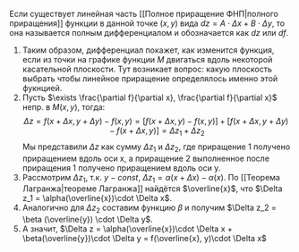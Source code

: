Если существует линейная часть [[Полное приращение ФНП|полного приращения]] функции в данной точке $(x,y)$ вида $dz = A\cdot\Delta x + B \cdot  \Delta y$, то она называется полным дифференциалом и обозначается как $dz$ или $df$.

1. Таким образом, дифференциал покажет, как изменится функция, если из точки на графике функции $M$ двигаться вдоль некоторой касательной плоскости.
   Тут возникает вопрос: какую плоскость выбрать чтобы линейное приращение определялось именно этой фукнцией.
2. Пусть $\exists \frac{\partial f}{\partial x}, \frac{\partial f}{\partial x}$ непр. в $M(x,y)$, тогда: $$\Delta z = f(x+\Delta x, y + \Delta y) - f(x,y) = [f(x+\Delta x, y) - f(x,y)] + [f(x+\Delta x, y + \Delta y) - f(x+\Delta x,y)] = \Delta z_1 + \Delta z_2$$Мы представили $\Delta z$ как сумму $\Delta z_1$ и $\Delta z_2$, где приращение 1 получено приращением вдоль оси x, а приращение 2 выполненное после приращения 1 получено приращением вдоль оси y.
3. Рассмотрим $\Delta z_1$, т.к. $y-const$, $\Delta z_1 = \alpha(x+\Delta x) - \alpha(x)$. По [[Теорема Лагранжа|теореме Лагранжа]] найдётся $\overline{x}$, что $\Delta z_1 = \alpha(\overline{x})\cdot \Delta x$. 
4. Аналогично для $\Delta z_2$ составим функцию $\beta$ и получим $\Delta z_2 = \beta (\overline{y}) \cdot \Delta y$.
5. А значит, $\Delta z = \alpha(\overline{x})\cdot \Delta x + \beta(\overline{y})\cdot \Delta y = f(\overline{x}, y)\cdot \Delta x$ 
